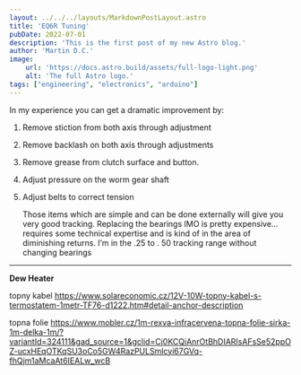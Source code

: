 ```yaml
---
layout: ../../../layouts/MarkdownPostLayout.astro
title: 'EQ6R Tuning'
pubDate: 2022-07-01
description: 'This is the first post of my new Astro blog.'
author: 'Martin D.C.'
image:
    url: 'https://docs.astro.build/assets/full-logo-light.png'
    alt: 'The full Astro logo.'
tags: ["engineering", "electronics", "arduino"]
---
```


In my experience you can get a dramatic improvement by: 

1. Remove stiction from both axis through adjustment 
2. Remove backlash on both axis through adjustments 
3. Remove grease from clutch surface and button. 
4. Adjust pressure on the worm gear shaft 
5. Adjust belts to correct tension 


	 Those items which are simple and can be done externally will give you very good tracking. Replacing the bearings IMO is pretty expensive…requires some technical expertise and is kind of in the area of diminishing returns. I’m in the .25 to . 50 tracking range without changing bearings


---

**Dew Heater**

topny kabel https://www.solareconomic.cz/12V-10W-topny-kabel-s-termostatem-1metr-TF76-d1222.htm#detail-anchor-description

topna folie https://www.mobler.cz/1m-rexva-infracervena-topna-folie-sirka-1m-delka-1m/?variantId=324111&gad_source=1&gclid=Cj0KCQiAnrOtBhDIARIsAFsSe52ppOZ-ucxHEqOTKqSU3oCo5GW4RazPULSmlcyi67GVq-fhQjm1aMcaAt6IEALw_wcB